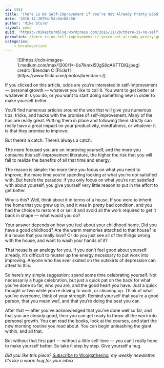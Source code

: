 ```yaml
---
id: 1452
title: 'There Is No Self-Improvement if You’re Not Already Pretty Good'
date: '2016-11-20T04:54:04+00:00'
author: 'Mike Sturm'
layout: post
guid: 'https://mikesturmblog.wordpress.com/2016/11/20/there-is-no-self-improvement-if-youre-not-already-pretty-good/'
permalink: /there-is-no-self-improvement-if-youre-not-already-pretty-good/
categories:
    - Uncategorized
---
```


<figure class="wp-caption">![](https://cdn-images-1.medium.com/max/1200/1*-0e7lkmxl50gS8qAKTTDiQ.jpeg)<figcaption class="wp-caption-text">credit: [Brendan C (Flickr)](https://www.flickr.com/photos/brendan-c/)</figcaption></figure>If you clicked on this article, odds are you’re interested in self-improvement — personal growth — whatever you like to call it. You want to get better at whatever it is you do, or you want to start doing something new in order to make yourself better.

You’ll find numerous articles around the web that will give you numerous tips, tricks, and hacks with the promise of self-improvement. Many of the tips are really great. Putting them in place and following them strictly can really have a great impact on your productivity, mindfulness, or whatever it is that they promise to improve.

But there’s a catch. There’s always a catch.

The more focused you are on improving yourself, and the more you consume this self-improvement literature, the higher the risk that you will fail to realize the benefits of all that time and energy.

The reason is simple: the more time you focus on what you need to improve, the more time you’re spending looking at what you’re *not* satisfied with. But here’s the paradox: if you only focus on what you’re not satisfied with about yourself, you give yourself very little reason to put in the effort to get better.

Why is this? Well, think about it in terms of a house. If you were to inherit the home that you grew up in, and it was in pretty bad condition, and you had the choice to restore it or sell it and avoid all the work required to get it back in shape — what would you do?

Your answer depends on how you feel about your childhood home. Did you have a good childhood? Are the warm memories attached to that house? Is it a house that you really love? Or do you just see all of the things wrong with the house, and want to wash your hands of it?

That house is an analogy for you. If you don’t feel good about yourself already, it’s difficult to muster up the energy necessary to put work into improving. Anyone who has ever skated on the outskirts of depression can attest to this.

So here’s my simple suggestion: spend some time celebrating yourself. Not necessarily a huge celebration, but just a quick pat on the back for what you’ve done so far, who you are, and the good heart you have. Just a quick thought or two while you’re driving to work, or cleaning up. Think of what you’ve overcome, think of your strength. Remind yourself that you’re a good person, that you mean well, and that you’re doing the best you can.

After that — after you’ve acknowledged that you’ve done well so far, and that you are already good, then you can get ready to throw all the work into personal growth. You can read the books, look at the courses, and start the new morning routine you read about. You can begin unleashing the giant within, and all that.

But without that first part — without a little self-love — you can’t really hope to make yourself better. So take it step by step. Give yourself a hug.

*Did you like this piece?* [*Subscribe to* Woolgathering](http://tinyletter.com/mike_sturm)*, my weekly newsletter. It’s like a warm hug for your inbox.*